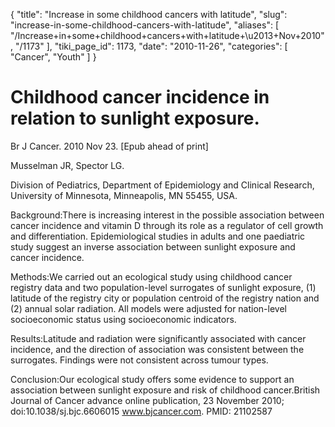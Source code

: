 {
  "title": "Increase in some childhood cancers with latitude",
  "slug": "increase-in-some-childhood-cancers-with-latitude",
  "aliases": [
    "/Increase+in+some+childhood+cancers+with+latitude+\u2013+Nov+2010",
    "/1173"
  ],
  "tiki_page_id": 1173,
  "date": "2010-11-26",
  "categories": [
    "Cancer",
    "Youth"
  ]
}


# Childhood cancer incidence in relation to sunlight exposure.

Br J Cancer. 2010 Nov 23. <span>[Epub ahead of print]</span>

Musselman JR, Spector LG.

Division of Pediatrics, Department of Epidemiology and Clinical Research, University of Minnesota, Minneapolis, MN 55455, USA.

Background:There is increasing interest in the possible association between cancer incidence and vitamin D through its role as a regulator of cell growth and differentiation. Epidemiological studies in adults and one paediatric study suggest an inverse association between sunlight exposure and cancer incidence.

Methods:We carried out an ecological study using childhood cancer registry data and two population-level surrogates of sunlight exposure, (1) latitude of the registry city or population centroid of the registry nation and (2) annual solar radiation. All models were adjusted for nation-level socioeconomic status using socioeconomic indicators.

Results:Latitude and radiation were significantly associated with cancer incidence, and the direction of association was consistent between the surrogates. Findings were not consistent across tumour types.

Conclusion:Our ecological study offers some evidence to support an association between sunlight exposure and risk of childhood cancer.British Journal of Cancer advance online publication, 23 November 2010; doi:10.1038/sj.bjc.6606015 www.bjcancer.com. PMID: 21102587 

